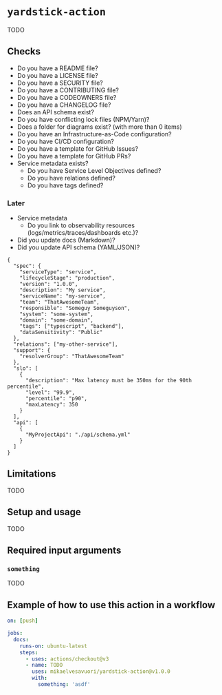 # `yardstick-action`

TODO

## Checks

- Do you have a README file?
- Do you have a LICENSE file?
- Do you have a SECURITY file?
- Do you have a CONTRIBUTING file?
- Do you have a CODEOWNERS file?
- Do you have a CHANGELOG file?
- Does an API schema exist?
- Do you have conflicting lock files (NPM/Yarn)?
- Does a folder for diagrams exist? (with more than 0 items)
- Do you have an Infrastructure-as-Code configuration?
- Do you have CI/CD configuration?
- Do you have a template for GitHub Issues?
- Do you have a template for GitHub PRs?
- Service metadata exists?
  - Do you have Service Level Objectives defined?
  - Do you have relations defined?
  - Do you have tags defined?

### Later

- Service metadata
  - Do you link to observability resources (logs/metrics/traces/dashboards etc.)?
- Did you update docs (Markdown)?
- Did you update API schema (YAML/JSON)?

```
{
  "spec": {
    "serviceType": "service",
    "lifecycleStage": "production",
    "version": "1.0.0",
    "description": "My service",
    "serviceName": "my-service",
    "team": "ThatAwesomeTeam",
    "responsible": "Someguy Someguyson",
    "system": "some-system",
    "domain": "some-domain",
    "tags": ["typescript", "backend"],
    "dataSensitivity": "Public"
  },
  "relations": ["my-other-service"],
  "support": {
    "resolverGroup": "ThatAwesomeTeam"
  },
  "slo": [
    {
      "description": "Max latency must be 350ms for the 90th percentile",
      "level": "99.9",
      "percentile": "p90",
      "maxLatency": 350
    }
  ],
  "api": [
    {
      "MyProjectApi": "./api/schema.yml"
    }
  ]
}
```

## Limitations

TODO

## Setup and usage

TODO

## Required input arguments

### `something`

TODO

## Example of how to use this action in a workflow

```yml
on: [push]

jobs:
  docs:
    runs-on: ubuntu-latest
    steps:
      - uses: actions/checkout@v3
      - name: TODO
        uses: mikaelvesavuori/yardstick-action@v1.0.0
        with:
          something: 'asdf'
```
